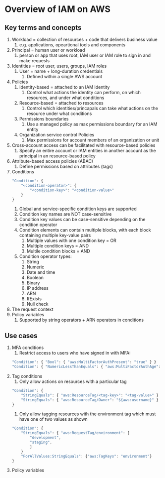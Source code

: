 # Overview of IAM on AWS

## Key terms and concepts

1. Workload = collection of resources + code that delivers business value
    1. e.g. applications, opeartional tools and components
1. Principal = human user or workload
    1. person or app that uses root, IAM user or IAM role to sign in and make requests
1. Identities = root user, users, groups, IAM roles
    1. User = name + long-duration credentials
        1. Defined within a single AWS account
1. Policies
    1. Identity-based = attached to an IAM Identity
        1. Control what actions the identity can perform, on which resources,
        and under what conditions
    1. Resource-based = attached to resources
        1. Control which identities/princapals can take what actions on the resource under
        what conditions
    1. Permissions boundaries
        1. Use a managed policy as max permissions boundary for an IAM entity
    1. Organization service control Policies
        1. Max permissions for account members of an organization or unit
1. Cross-account access can be facilitated with resource-based policies
    1. Specify an entire account or IAM entities in another account as the principal in an
    resource-based policy
1. Attribute-based access policies (ABAC)
    1. Define permissions based on attributes (tags)
1. Conditions
    ```javascript
    "Condition": {
        "<condition-operator>": {
            "<condition-key>": "<condition-value>"
        }
    }
    ```
    1. Global and service-specific condition keys are supported
    1. Condition key names are NOT case-sensitive
    1. Condition key values can be case-sensitive depending on the condition operator
    1. Condition elements can contain multiple blocks, with each block containing multiple key-value pairs
        1. Multiple values with one condition key = OR
        1. Multiple condition keys = AND
        1. Multile condition blocks = AND
    1. Condition operator types:
        1. String
        1. Numeric
        1. Date and time
        1. Boolean
        1. Binary
        1. IP address
        1. ARN
        1. IfExists
        1. Null check
1. The request context
1. Policy variables
    1. Supported by string operators + ARN operators in conditions

## Use cases

1. MFA conditions
    1. Restrict access to users who have signed in with MFA:
    ```javascript
    "Condition": { "Bool": { "aws:MultiFactorAuthPresent": "true" } }
    "Condition": { "NumericLessThanEquals": { "aws:MultiFactorAuthAge": 3600 } }
    ```
1. Tag conditions
    1. Only allow actions on resources with a particular tag
    ```javascript
    "Condition": { 
        "StringEquals": { "aws:ResourceTag/<tag-key>": "<tag-value>" }
        "StringEquals": { "aws:ResourceTag/Owner": "${aws:username}" }
    }
    ```
    1. Only allow tagging resources with the environment tag which must have one of two values as shown
    ```javascript
    "Condition": { 
        "StringEquals": { "aws:RequestTag/environment": [
            "development",
            "staging",
            ]
        }
        "ForAllValues:StringEquals": {"aws:TagKeys": "environment"}
    }
    ```
1. Policy variables
